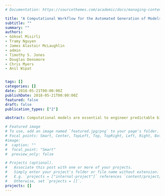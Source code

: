 ```yaml
---
# Documentation: https://sourcethemes.com/academic/docs/managing-content/

title: "A Computational Workflow for the Automated Generation of Models of Genetic Designs"
subtitle: ""
summary: ""
authors:
- Göksel Misirli
- Tramy Nguyen
- James Alastair McLaughlin
- admin
- Timothy S. Jones
- Douglas Densmore
- Chris Myers
- Anil Wipat


tags: []
categories: []
date: 2018-05-21T00:00:00Z
publishDate: 2018-05-21T00:00:00Z
featured: false
draft: false
publication_types: ["2"]

abstract: Computational models are essential to engineer predictable biological systems and to scale up this process for complex systems. Computational modeling often requires expert knowledge and data to build models. Clearly, manual creation of models is not scalable for large designs. Despite several automated model construction approaches, computational methodologies to bridge knowledge in design repositories and the process of creating computational models have still not been established. This paper describes a workflow for automatic generation of computational models of genetic circuits from data stored in design repositories using existing standards. This workflow leverages the software tool SBOLDesigner to build structural models that are then enriched by the Virtual Parts Repository API using Systems Biology Open Language (SBOL) data fetched from the SynBioHub design repository. The iBioSim software tool is then utilized to convert this SBOL description into a computational model encoded using the Systems Biology Markup Language (SBML). Finally, this SBML model can be simulated using a variety of methods. This workflow provides synthetic biologists with easy to use tools to create predictable biological systems, hiding away the complexity of building computational models. This approach can further be incorporated into other computational workflows for design automation.

# Featured image
# To use, add an image named `featured.jpg/png` to your page's folder.
# Focal points: Smart, Center, TopLeft, Top, TopRight, Left, Right, BottomLeft, Bottom, BottomRight.
#image: 
#  caption: ""
#  focal_point: "Smart"
#  preview_only: false

# Projects (optional).
#   Associate this post with one or more of your projects.
#   Simply enter your project's folder or file name without extension.
#   E.g. `projects = ["internal-project"]` references `content/project/deep-learning/index.md`.
#   Otherwise, set `projects = []`.
projects: []
---
```

